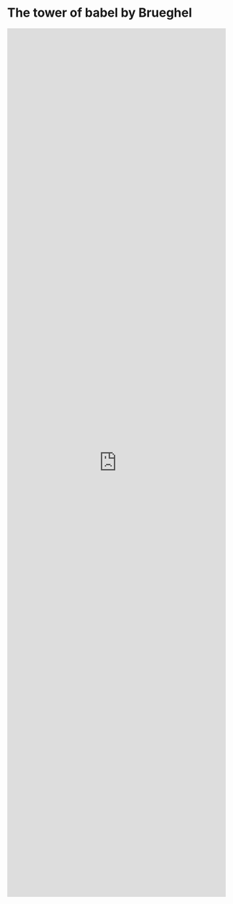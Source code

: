 # The tower of babel by Brueghel

<iframe src="https://uploads.knightlab.com/storymapjs/825feaf2aa847400e98169ca9b76fc82/the-tower-of-babel-by-pieter-bruegel-the-elder-1/index.html" frameborder="0" width="100%" height="2000"></iframe>
